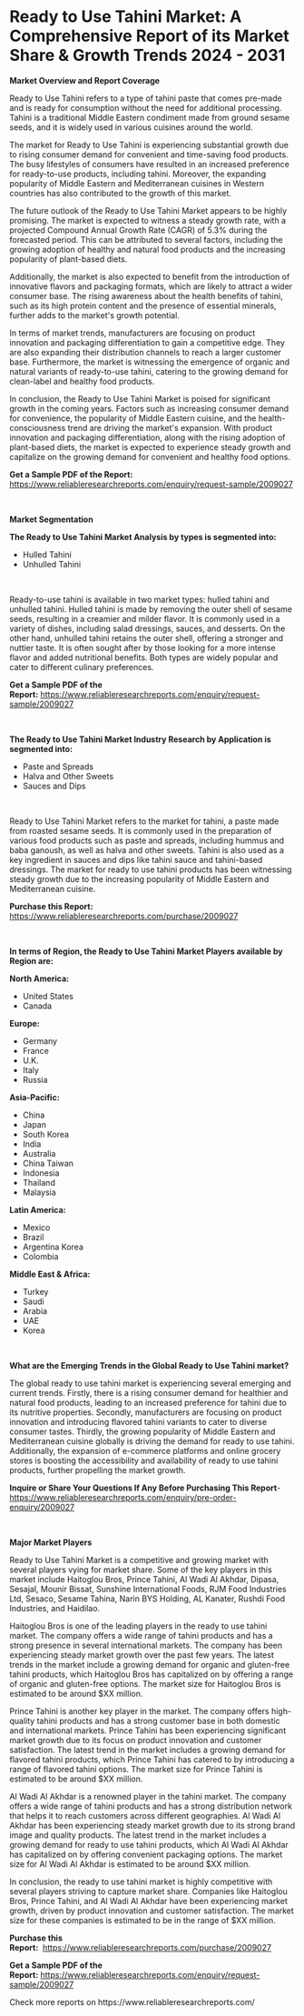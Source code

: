 <p><h1>Ready to Use Tahini Market: A Comprehensive Report of its Market Share & Growth Trends 2024 - 2031</h1></p><p><strong>Market Overview and Report Coverage</strong></p>
<p><p>Ready to Use Tahini refers to a type of tahini paste that comes pre-made and is ready for consumption without the need for additional processing. Tahini is a traditional Middle Eastern condiment made from ground sesame seeds, and it is widely used in various cuisines around the world.</p><p>The market for Ready to Use Tahini is experiencing substantial growth due to rising consumer demand for convenient and time-saving food products. The busy lifestyles of consumers have resulted in an increased preference for ready-to-use products, including tahini. Moreover, the expanding popularity of Middle Eastern and Mediterranean cuisines in Western countries has also contributed to the growth of this market.</p><p>The future outlook of the Ready to Use Tahini Market appears to be highly promising. The market is expected to witness a steady growth rate, with a projected Compound Annual Growth Rate (CAGR) of 5.3% during the forecasted period. This can be attributed to several factors, including the growing adoption of healthy and natural food products and the increasing popularity of plant-based diets.</p><p>Additionally, the market is also expected to benefit from the introduction of innovative flavors and packaging formats, which are likely to attract a wider consumer base. The rising awareness about the health benefits of tahini, such as its high protein content and the presence of essential minerals, further adds to the market's growth potential.</p><p>In terms of market trends, manufacturers are focusing on product innovation and packaging differentiation to gain a competitive edge. They are also expanding their distribution channels to reach a larger customer base. Furthermore, the market is witnessing the emergence of organic and natural variants of ready-to-use tahini, catering to the growing demand for clean-label and healthy food products.</p><p>In conclusion, the Ready to Use Tahini Market is poised for significant growth in the coming years. Factors such as increasing consumer demand for convenience, the popularity of Middle Eastern cuisine, and the health-consciousness trend are driving the market's expansion. With product innovation and packaging differentiation, along with the rising adoption of plant-based diets, the market is expected to experience steady growth and capitalize on the growing demand for convenient and healthy food options.</p></p>
<p><strong>Get a Sample PDF of the Report:</strong> <a href="https://www.reliableresearchreports.com/enquiry/request-sample/2009027">https://www.reliableresearchreports.com/enquiry/request-sample/2009027</a></p>
<p>&nbsp;</p>
<p><strong>Market Segmentation</strong></p>
<p><strong>The Ready to Use Tahini Market Analysis by types is segmented into:</strong></p>
<p><ul><li>Hulled Tahini</li><li>Unhulled Tahini</li></ul></p>
<p>&nbsp;</p>
<p><p>Ready-to-use tahini is available in two market types: hulled tahini and unhulled tahini. Hulled tahini is made by removing the outer shell of sesame seeds, resulting in a creamier and milder flavor. It is commonly used in a variety of dishes, including salad dressings, sauces, and desserts. On the other hand, unhulled tahini retains the outer shell, offering a stronger and nuttier taste. It is often sought after by those looking for a more intense flavor and added nutritional benefits. Both types are widely popular and cater to different culinary preferences.</p></p>
<p><strong>Get a Sample PDF of the Report:</strong>&nbsp;<a href="https://www.reliableresearchreports.com/enquiry/request-sample/2009027">https://www.reliableresearchreports.com/enquiry/request-sample/2009027</a></p>
<p>&nbsp;</p>
<p><strong>The Ready to Use Tahini Market Industry Research by Application is segmented into:</strong></p>
<p><ul><li>Paste and Spreads</li><li>Halva and Other Sweets</li><li>Sauces and Dips</li></ul></p>
<p>&nbsp;</p>
<p><p>Ready to Use Tahini Market refers to the market for tahini, a paste made from roasted sesame seeds. It is commonly used in the preparation of various food products such as paste and spreads, including hummus and baba ganoush, as well as halva and other sweets. Tahini is also used as a key ingredient in sauces and dips like tahini sauce and tahini-based dressings. The market for ready to use tahini products has been witnessing steady growth due to the increasing popularity of Middle Eastern and Mediterranean cuisine.</p></p>
<p><strong>Purchase this Report:</strong>&nbsp; <a href="https://www.reliableresearchreports.com/purchase/2009027">https://www.reliableresearchreports.com/purchase/2009027</a></p>
<p>&nbsp;</p>
<p><strong>In terms of Region, the Ready to Use Tahini Market Players available by Region are:</strong></p>
<p>
    <p> <strong> North America: </strong>
        <ul>
            <li>United States</li>
            <li>Canada</li>
        </ul>
        </p> 
    <p> <strong> Europe: </strong>
        <ul>
            <li>Germany</li>
            <li>France</li>
            <li>U.K.</li>
            <li>Italy</li>
            <li>Russia</li>
        </ul>
        </p> 
    <p> <strong> Asia-Pacific: </strong>
        <ul>
            <li>China</li>
            <li>Japan</li>
            <li>South Korea</li>
            <li>India</li>
            <li>Australia</li>
            <li>China Taiwan</li>
            <li>Indonesia</li>
            <li>Thailand</li>
            <li>Malaysia</li>
        </ul>
        </p> 
    <p> <strong> Latin America: </strong>
        <ul>
            <li>Mexico</li>
            <li>Brazil</li>
            <li>Argentina Korea</li>
            <li>Colombia</li>
        </ul>
        </p> 
    <p> <strong> Middle East & Africa: </strong>
        <ul>
            <li>Turkey</li>
            <li>Saudi</li>
            <li>Arabia</li>
            <li>UAE</li>
            <li>Korea</li>
        </ul>
    </p>
    </p>
<p>&nbsp;</p>
<p><strong>What are the Emerging Trends in the Global Ready to Use Tahini market?</strong></p>
<p><p>The global ready to use tahini market is experiencing several emerging and current trends. Firstly, there is a rising consumer demand for healthier and natural food products, leading to an increased preference for tahini due to its nutritive properties. Secondly, manufacturers are focusing on product innovation and introducing flavored tahini variants to cater to diverse consumer tastes. Thirdly, the growing popularity of Middle Eastern and Mediterranean cuisine globally is driving the demand for ready to use tahini. Additionally, the expansion of e-commerce platforms and online grocery stores is boosting the accessibility and availability of ready to use tahini products, further propelling the market growth.</p></p>
<p><strong>Inquire or Share Your Questions If Any Before Purchasing This Report</strong>- <a href="https://www.reliableresearchreports.com/enquiry/pre-order-enquiry/2009027">https://www.reliableresearchreports.com/enquiry/pre-order-enquiry/2009027</a></p>
<p>&nbsp;</p>
<p><strong>Major Market Players</strong></p>
<p><p>Ready to Use Tahini Market is a competitive and growing market with several players vying for market share. Some of the key players in this market include Haitoglou Bros, Prince Tahini, Al Wadi Al Akhdar, Dipasa, Sesajal, Mounir Bissat, Sunshine International Foods, RJM Food Industries Ltd, Sesaco, Sesame Tahina, Narin BYS Holding, AL Kanater, Rushdi Food Industries, and Haidilao. </p><p>Haitoglou Bros is one of the leading players in the ready to use tahini market. The company offers a wide range of tahini products and has a strong presence in several international markets. The company has been experiencing steady market growth over the past few years. The latest trends in the market include a growing demand for organic and gluten-free tahini products, which Haitoglou Bros has capitalized on by offering a range of organic and gluten-free options. The market size for Haitoglou Bros is estimated to be around $XX million.</p><p>Prince Tahini is another key player in the market. The company offers high-quality tahini products and has a strong customer base in both domestic and international markets. Prince Tahini has been experiencing significant market growth due to its focus on product innovation and customer satisfaction. The latest trend in the market includes a growing demand for flavored tahini products, which Prince Tahini has catered to by introducing a range of flavored tahini options. The market size for Prince Tahini is estimated to be around $XX million.</p><p>Al Wadi Al Akhdar is a renowned player in the tahini market. The company offers a wide range of tahini products and has a strong distribution network that helps it to reach customers across different geographies. Al Wadi Al Akhdar has been experiencing steady market growth due to its strong brand image and quality products. The latest trend in the market includes a growing demand for ready to use tahini products, which Al Wadi Al Akhdar has capitalized on by offering convenient packaging options. The market size for Al Wadi Al Akhdar is estimated to be around $XX million.</p><p>In conclusion, the ready to use tahini market is highly competitive with several players striving to capture market share. Companies like Haitoglou Bros, Prince Tahini, and Al Wadi Al Akhdar have been experiencing market growth, driven by product innovation and customer satisfaction. The market size for these companies is estimated to be in the range of $XX million.</p></p>
<p><strong>Purchase this Report:</strong>&nbsp;&nbsp;<a href="https://www.reliableresearchreports.com/purchase/2009027">https://www.reliableresearchreports.com/purchase/2009027</a></p>
<p></p>
<p><strong>Get a Sample PDF of the Report:</strong>&nbsp;<a href="https://www.reliableresearchreports.com/enquiry/request-sample/2009027">https://www.reliableresearchreports.com/enquiry/request-sample/2009027</a></p>
<p>Check more reports on https://www.reliableresearchreports.com/</p>